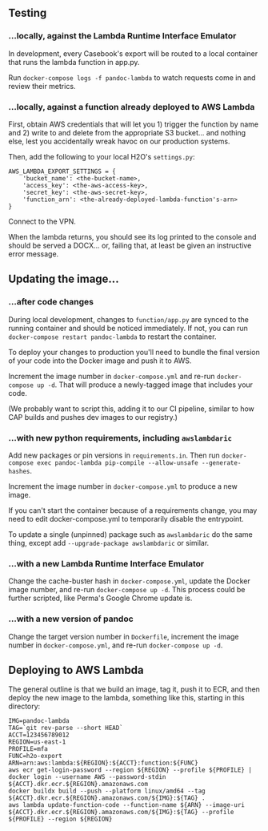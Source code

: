 ## Testing

### ...locally, against the Lambda Runtime Interface Emulator

In development, every Casebook's export will be routed to a local container that runs the lambda function in app.py.

Run `docker-compose logs -f pandoc-lambda` to watch requests come in and review their metrics.

### ...locally, against a function already deployed to AWS Lambda

First, obtain AWS credentials that will let you 1) trigger the function by name and 2) write to and delete from the appropriate S3 bucket... and nothing else, lest you accidentally wreak havoc on our production systems.

Then, add the following to your local H2O's `settings.py`:
```
AWS_LAMBDA_EXPORT_SETTINGS = {
    'bucket_name': <the-bucket-name>,
    'access_key': <the-aws-access-key>,
    'secret_key': <the-aws-secret-key>,
    'function_arn': <the-already-deployed-lambda-function's-arn>
}
```

Connect to the VPN.

When the lambda returns, you should see its log printed to the console and should be served a DOCX... or, failing that, at least be given an instructive error message.


## Updating the image...

### ...after code changes

During local development, changes to `function/app.py` are synced to the running container and should be noticed immediately.
If not, you can run `docker-compose restart pandoc-lambda` to restart the container.

To deploy your changes to production you'll need to bundle the final version of your code into the Docker image and push it to AWS.

Increment the image number in `docker-compose.yml` and re-run `docker-compose up -d`. That will produce a newly-tagged image that includes your code.

(We probably want to script this, adding it to our CI pipeline, similar to how CAP builds and pushes dev images to our registry.)

### ...with new python requirements, including `awslambdaric`

Add new packages or pin versions in `requirements.in`. Then run `docker-compose exec pandoc-lambda pip-compile --allow-unsafe --generate-hashes`.

Increment the image number in `docker-compose.yml` to produce a new image.

If you can't start the container because of a requirements change, you may need to edit docker-compose.yml to temporarily disable the entrypoint.

To update a single (unpinned) package such as `awslambdaric` do the same thing, except add `--upgrade-package awslambdaric` or similar.

### ...with a new Lambda Runtime Interface Emulator

Change the cache-buster hash in `docker-compose.yml`, update the Docker image number, and re-run `docker-compose up -d`. This process could be further scripted, like Perma's Google Chrome update is.

### ...with a new version of pandoc

Change the target version number in `Dockerfile`, increment the image number in `docker-compose.yml`, and re-run `docker-compose up -d`.


## Deploying to AWS Lambda

The general outline is that we build an image, tag it, push it to ECR, and then deploy the new image to the lambda, something like this, starting in this directory:

```
IMG=pandoc-lambda
TAG=`git rev-parse --short HEAD`
ACCT=123456789012
REGION=us-east-1
PROFILE=mfa
FUNC=h2o-export
ARN=arn:aws:lambda:${REGION}:${ACCT}:function:${FUNC}
aws ecr get-login-password --region ${REGION} --profile ${PROFILE} | docker login --username AWS --password-stdin ${ACCT}.dkr.ecr.${REGION}.amazonaws.com
docker buildx build --push --platform linux/amd64 --tag ${ACCT}.dkr.ecr.${REGION}.amazonaws.com/${IMG}:${TAG} .
aws lambda update-function-code --function-name ${ARN} --image-uri ${ACCT}.dkr.ecr.${REGION}.amazonaws.com/${IMG}:${TAG} --profile ${PROFILE} --region ${REGION}
```
